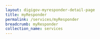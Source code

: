 ```yaml
---
layout: digigov-myresponder-detail-page
title: myResponder
permalink: /services/myResponder
breadcrumb: myResponder
collection_name: services
---
```


